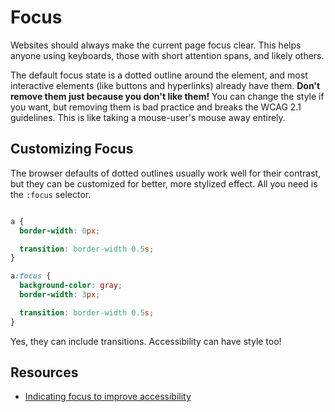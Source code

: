 # Focus

Websites should always make the current page focus clear. This helps anyone using keyboards, those with short attention spans, and likely others.

The default focus state is a dotted outline around the element, and most interactive elements (like buttons and hyperlinks) already have them. **Don't remove them just because you don't like them!** You can change the style if you want, but removing them is bad practice and breaks the WCAG 2.1 guidelines. This is like taking a mouse-user's mouse away entirely.

## Customizing Focus

The browser defaults of dotted outlines usually work well for their contrast, but they can be customized for better, more stylized effect. All you need is the `:focus` selector.

```css

a {
  border-width: 0px;

  transition: border-width 0.5s;
}

a:focus {
  background-color: gray;
  border-width: 3px;

  transition: border-width 0.5s;
}
```

Yes, they can include transitions. Accessibility can have style too!

## Resources

* [Indicating focus to improve accessibility ](https://hiddedevries.nl/en/blog/2019-06-06-indicating-focus-to-improve-accessibility)
